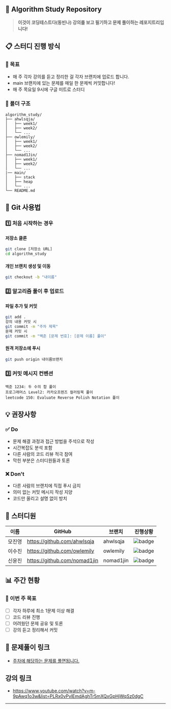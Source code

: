 ## 🔗 Algorithm Study Repository

> **이것이 코딩테스트다(동빈나) 강의를 보고 필기하고 문제 풀이하는 레포지트리입니다!**

## 📋 스터디 진행 방식

### 🎯 목표
- 매 주 각자 강의를 듣고 정리한 걸 각자 브랜치에 업로드 합니다.
- main 브랜치에 있는 문제를 매일 한 문제씩 커밋합니다!
- 매 주 목요일 9시에 구글 미트로 스터디

### 📁 폴더 구조
```
algorithm_study/
├── ahwlsqja/
│   ├── week1/
│   ├── week2/
│   └── ...
├── owlemily/
│   ├── week1/
│   ├── week2/
│   └── ...
├── nomad1Jin/
│   ├── week1/
│   ├── week2/
│   └── ...
|── main/
│   ├── stack
│   ├── heap
│   └── ...
└── README.md
```

## 🚀 Git 사용법

### 1️⃣ 처음 시작하는 경우

#### 저장소 클론
```bash
git clone [저장소 URL]
cd algorithm_study
```

#### 개인 브랜치 생성 및 이동
```bash
git checkout -b "내이름"
```

### 2️⃣ 알고리즘 풀이 후 업로드

#### 파일 추가 및 커밋
```bash
git add .
강의 내용 커밋 시
git commit -m "주차 제목"
문제 커밋 시
git commit -m "백준 [문제 번호]: [문제 이름] 풀이"
```

#### 원격 저장소에 푸시
```bash
git push origin 내이름브랜치
```

### 3️⃣ 커밋 메시지 컨벤션
```
백준 1234: 두 수의 합 풀이
프로그래머스 Level2: 카카오프렌즈 컬러링북 풀이
leetcode 150: Evaluate Reverse Polish Notation 풀이
```

## 💡 권장사항

### ✅ Do
- 문제 해결 과정과 접근 방법을 주석으로 작성
- 시간복잡도 분석 포함
- 다른 사람의 코드 리뷰 적극 참여
- 막힌 부분은 스터디원들과 토론

### ❌ Don't
- 다른 사람의 브랜치에 직접 푸시 금지
- 의미 없는 커밋 메시지 작성 지양
- 코드만 올리고 설명 없이 방치

## 👥 스터디원

| 이름 | GitHub | 브랜치 | 진행상황 |
|------|--------|--------|----------|
| 모진영 | https://github.com/ahwlsqja | ahwlsqja | ![badge](https://img.shields.io/badge/progress-0%2F52-red) |
| 이수진 | https://github.com/owlemily | owlemily | ![badge](https://img.shields.io/badge/progress-0%2F52-red) |
| 신윤진 | https://github.com/nomad1jin | nomad1jin | ![badge](https://img.shields.io/badge/progress-0%2F52-red) |

## 📊 주간 현황

### 📅 이번 주 목표
- [ ] 각자 하루에 최소 1문제 이상 해결
- [ ] 코드 리뷰 진행
- [ ] 어려웠던 문제 공유 및 토론
- [ ] 강의 듣고 정리해서 커밋

## 🔗 문제풀이 링크

- [주차에 해당하는 문제를 풀면됩니다.](https://www.notion.so/2259ece74cdf80408201e0e40bb31072?v=2259ece74cdf81ee958b000c09daa5f6)

## 강의 링크
- https://www.youtube.com/watch?v=m-9pAwq1o3w&list=PLRx0vPvlEmdAghTr5mXQxGpHjWqSz0dgC
---
